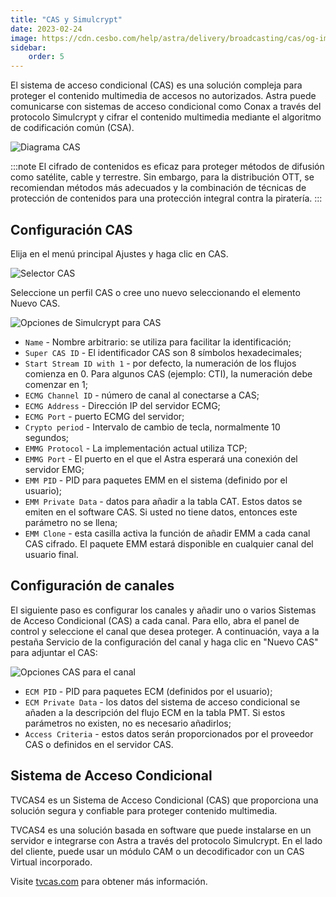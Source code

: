 ```yaml
---
title: "CAS y Simulcrypt"
date: 2023-02-24
image: https://cdn.cesbo.com/help/astra/delivery/broadcasting/cas/og-image.png
sidebar:
    order: 5
---
```


El sistema de acceso condicional (CAS) es una solución compleja para proteger el contenido multimedia de accesos no autorizados. Astra puede comunicarse con sistemas de acceso condicional como Conax a través del protocolo Simulcrypt y cifrar el contenido multimedia mediante el algoritmo de codificación común (CSA).

![Diagrama CAS](https://cdn.cesbo.com/help/astra/delivery/broadcasting/cas/cas.svg)

:::note
El cifrado de contenidos es eficaz para proteger métodos de difusión como satélite, cable y terrestre. Sin embargo, para la distribución OTT, se recomiendan métodos más adecuados y la combinación de técnicas de protección de contenidos para una protección integral contra la piratería.
:::

## Configuración CAS[](/es/astra/delivery/cas-and-simulcrypt#cas-configuration)

Elija en el menú principal Ajustes y haga clic en CAS.

![Selector CAS](https://cdn.cesbo.com/help/astra/delivery/broadcasting/cas/selector.png)

Seleccione un perfil CAS o cree uno nuevo seleccionando el elemento Nuevo CAS.

![Opciones de Simulcrypt para CAS](https://cdn.cesbo.com/help/astra/delivery/broadcasting/cas/cas-options.png)

- `Name` - Nombre arbitrario: se utiliza para facilitar la identificación;
- `Super CAS ID` - El identificador CAS son 8 símbolos hexadecimales;
- `Start Stream ID with 1` - por defecto, la numeración de los flujos comienza en 0. Para algunos CAS (ejemplo: CTI), la numeración debe comenzar en 1;
- `ECMG Channel ID` - número de canal al conectarse a CAS;
- `ECMG Address` - Dirección IP del servidor ECMG;
- `ECMG Port` - puerto ECMG del servidor;
- `Crypto period` - Intervalo de cambio de tecla, normalmente 10 segundos;
- `EMMG Protocol` - La implementación actual utiliza TCP;
- `EMMG Port` - El puerto en el que el Astra esperará una conexión del servidor EMG;
- `EMM PID` - PID para paquetes EMM en el sistema (definido por el usuario);
- `EMM Private Data` - datos para añadir a la tabla CAT. Estos datos se emiten en el software CAS. Si usted no tiene datos, entonces este parámetro no se llena;
- `EMM Clone` - esta casilla activa la función de añadir EMM a cada canal CAS cifrado. El paquete EMM estará disponible en cualquier canal del usuario final.

## Configuración de canales[](/es/astra/delivery/cas-and-simulcrypt#channel-configuration)

El siguiente paso es configurar los canales y añadir uno o varios Sistemas de Acceso Condicional (CAS) a cada canal. Para ello, abra el panel de control y seleccione el canal que desea proteger. A continuación, vaya a la pestaña Servicio de la configuración del canal y haga clic en "Nuevo CAS" para adjuntar el CAS:

![Opciones CAS para el canal](https://cdn.cesbo.com/help/astra/delivery/broadcasting/cas/channel-options.png)

- `ECM PID` - PID para paquetes ECM (definidos por el usuario);
- `ECM Private Data` - los datos del sistema de acceso condicional se añaden a la descripción del flujo ECM en la tabla PMT. Si estos parámetros no existen, no es necesario añadirlos;
- `Access Criteria` - estos datos serán proporcionados por el proveedor CAS o definidos en el servidor CAS.

## Sistema de Acceso Condicional
TVCAS4 es un Sistema de Acceso Condicional (CAS) que proporciona una solución segura y confiable para proteger contenido multimedia.

TVCAS4 es una solución basada en software que puede instalarse en un servidor e integrarse con Astra a través del protocolo Simulcrypt. En el lado del cliente, puede usar un módulo CAM o un decodificador con un CAS Virtual incorporado.

Visite [tvcas.com](https://tvcas.com/en/) para obtener más información.
